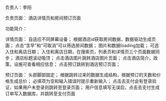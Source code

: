 

负责人：李阳

负责页面：
酒店详情页和房间预订页面

功能简介：

详情页面：
自适应不同屏幕设备；
根据酒店id获取房间数据，数据驱动生成页面；
点击“含早”和“可取消”可以筛选房间数据；
图片和数据loading加载；
可选入住和离店日期；
入住和离店日期，在搜索页，列表页和详情页三个页面数据同步；
酒店标题滚动吸顶；
点击酒店图片跳转酒店图片页面；
点击酒店简介，政策，设施可查看相应信息；
点击预订跳转到酒店预订页面；


预订页面：
头部脚部固定；
根据跳转过来的数据生成结构，根据预订的天数和价格生成总价；
必填项为空和输入错误时提示重新输入；
点击去支付会有登录验证，如果用户未登录则跳转至登录页面；
用户信息填写无误后，点击去支付生成订单写入数据库，并跳转至支付页面
